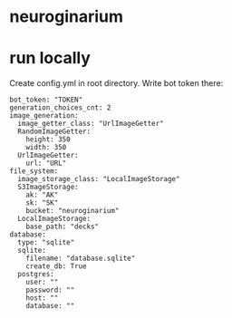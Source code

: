 # neuroginarium

# run locally
Create config.yml in root directory.
Write bot token there:
```
bot_token: "TOKEN"
generation_choices_cnt: 2
image_generation:
  image_getter_class: "UrlImageGetter"
  RandomImageGetter:
    height: 350
    width: 350
  UrlImageGetter:
    url: "URL"
file_system:
  image_storage_class: "LocalImageStorage"
  S3ImageStorage:
    ak: "AK"
    sk: "SK"
    bucket: "neuroginarium"
  LocalImageStorage:
    base_path: "decks"
database:
  type: "sqlite"
  sqlite:
    filename: "database.sqlite"
    create_db: True
  postgres:
    user: ""
    password: ""
    host: ""
    database: ""
```